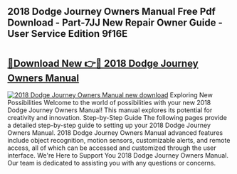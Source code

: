 ## 2018 Dodge Journey Owners Manual Free Pdf Download - Part-7JJ New Repair Owner Guide - User Service Edition 9f16E

# <h2><a href="http://bc45281.oget.top/?id=2018+Dodge+Journey+Owners+Manual">🔗Download New 👉🔴 2018 Dodge Journey Owners Manual</a></h2>

[![2018 Dodge Journey Owners Manual new download](https://i.imgur.com/5g1atiW.png)](http://bc45281.oget.top/?id=2018+Dodge+Journey+Owners+Manual)
Exploring New Possibilities Welcome to the world of possibilities with your new 2018 Dodge Journey Owners Manual! This manual explores its potential for creativity and innovation. Step-by-Step Guide The following pages provide a detailed step-by-step guide to setting up your 2018 Dodge Journey Owners Manual. 2018 Dodge Journey Owners Manual advanced features include object recognition, motion sensors, customizable alerts, and remote access, all of which can be accessed and customized through the user interface. We're Here to Support You 2018 Dodge Journey Owners Manual. Our team is dedicated to assisting you with any questions or concerns.
